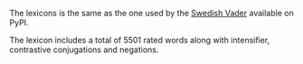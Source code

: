 The lexicons is the same as the one used by the [Swedish Vader]([vaderSentiment-swedish](https://pypi.org/project/vaderSentiment-swedish/)) available on PyPI. 

The lexicon includes a total of 5501 rated words along with intensifier, contrastive conjugations and negations.